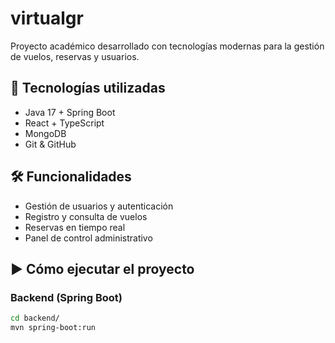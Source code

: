 # virtualgr

Proyecto académico desarrollado con tecnologías modernas para la gestión de vuelos, reservas y usuarios.

## 🚀 Tecnologías utilizadas

- Java 17 + Spring Boot
- React + TypeScript
- MongoDB
- Git & GitHub

## 🛠️ Funcionalidades

- Gestión de usuarios y autenticación
- Registro y consulta de vuelos
- Reservas en tiempo real
- Panel de control administrativo

## ▶️ Cómo ejecutar el proyecto

### Backend (Spring Boot)

```bash
cd backend/
mvn spring-boot:run
